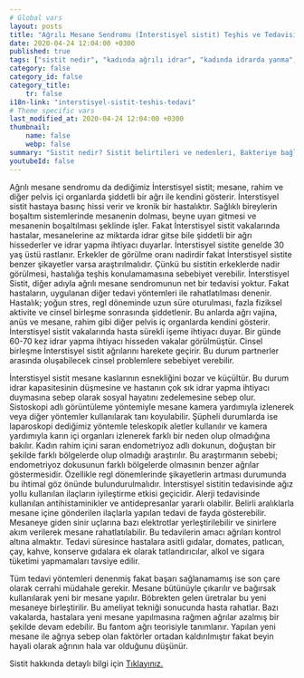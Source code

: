 ```yaml
---
# Global vars
layout: posts
title: "Ağrılı Mesane Sendromu (İnterstisyel sistit) Teşhis ve Tedavisi"
date: 2020-04-24 12:04:00 +0300
published: true
tags: ["sistit nedir", "kadında ağrılı idrar", "kadında idrarda yanma", "sistit belirti", "sistit nedeni", "bakteriyel sistit", "bakteriye bağlı olmayan sistit", "sistit teşhis", "sistit tedavi", "sistit çözüm", "İnterstisyel Sistit Teşhis", "İnterstisyel Sistit Tedavi", "İnterstisyel Sistit" , "sistit", "sistit ilaç", "mesane iltihabı", "kronik sistit", "mesane iltihabı tedavi", "mesane iltihabı çözüm"]
category: false
category_id: false
category_title:
    tr: false
i18n-link: "interstisyel-sistit-teshis-tedavi"
# Theme specific vars
last_modified_at: 2020-04-24 12:04:00 +0300
thumbnail:
    name: false
    webp: false
summary: "Sistit nedir? Sistit belirtileri ve nedenleri, Bakteriye bağlı olan sistit, Bakteriye bağlı olmayan sistit, Sistit teşhisi ve tedavisi, İnterstisyel Sistitin Teşhis ve Tedavisi."
youtubeId: false
---
```






Ağrılı mesane sendromu da dediğimiz İnterstisyel sistit; mesane, rahim ve diğer pelvis içi organlarda şiddetli bir ağrı ile kendini gösterir. İnterstisyel sistit hastaya basınç hissi verir ve kronik bir hastalıktır. Sağlıklı bireylerin boşaltım sistemlerinde mesanenin dolması, beyne uyarı gitmesi ve mesanenin boşaltılması şeklinde işler. Fakat İnterstisyel sistit vakalarında hastalar, mesanelerine az miktarda idrar gitse bile şiddetli bir ağrı hissederler ve idrar yapma ihtiyacı duyarlar. İnterstisyel sistite genelde 30 yaş üstü rastlanır. Erkekler de görülme oranı nadirdir fakat İnterstisyel sistite benzer şikayetler varsa araştırılmalıdır. Çünkü bu sistitin erkeklerde nadir görülmesi, hastalığa teşhis konulamamasına sebebiyet verebilir. İnterstisyel Sistit, diğer adıyla ağrılı mesane sendromunun net bir tedavisi yoktur. Fakat hastaların, uygulanan diğer tedavi yöntemleri ile rahatlatılması denenir. Hastalık; yoğun stres, regl döneminde uzun süre oturulması, fazla fiziksel aktivite ve cinsel birleşme sonrasında şiddetlenir. Bu anlarda ağrı vajina, anüs ve mesane, rahim gibi diğer pelvis iç organlarda kendini gösterir. İnterstisyel sistit vakalarında hasta sürekli işeme ihtiyacı duyar. Bir günde 60-70 kez idrar yapma ihtiyacı hisseden vakalar görülmüştür. Cinsel birleşme İnterstisyel sistit ağrılarını harekete geçirir. Bu durum partnerler arasında oluşabilecek cinsel problemlere sebebiyet verebilir.

İnterstisyel sistit mesane kaslarının esnekliğini bozar ve küçültür. Bu durum idrar kapasitesinin düşmesine ve hastanın çok sık idrar yapma ihtiyacı duymasına sebep olarak sosyal hayatını zedelemesine sebep olur. Sistoskopi adlı görüntüleme yöntemiyle mesane kamera yardımıyla izlenerek veya diğer yöntemler kullanılarak tanı koyulabilir. Şüpheli durumlarda ise laparoskopi dediğimiz yöntemle teleskopik aletler kullanılır ve kamera yardımıyla karın içi organları izlenerek farklı bir neden olup olmadığına bakılır. Kadın rahim içini saran endometriyoz adlı dokunun, doğuştan bir şekilde farklı bölgelerde olup olmadığı araştırılır. Bu araştırmanın sebebi; endometriyoz dokusunun farklı bölgelerde olmasının benzer ağrılar göstermesidir. Özellikle regl dönemlerinde şikayetlerin artması durumunda bu ihtimal göz önünde bulundurulmalıdır. İnterstisyel sistitin tedavisinde ağız yollu kullanılan ilaçların iyileştirme etkisi geçicidir. Alerji tedavisinde kullanılan antihistaminikler ve antidepresanlar yararlı olabilir. Belirli aralıklarla mesane içine gönderilen ilaçlarla yapılan tedavi de fayda gösterebilir. Mesaneye giden sinir uçlarına bazı elektrotlar yerleştirilebilir ve sinirlere akım verilerek mesane rahatlatılabilir. Bu tedavilerin amacı ağrıları kontrol altına almaktır. Tedavi süresince hastalara asitli gıdalar, domates, patlıcan, çay, kahve, konserve gıdalara ek olarak tatlandırıcılar, alkol ve sigara tüketimi yapmamaları tavsiye edilir.

Tüm tedavi yöntemleri denenmiş fakat başarı sağlanamamış ise son çare olarak cerrahi müdahale gerekir. Mesane bütünüyle çıkarılır ve bağırsak kullanılarak yeni bir mesane yapılır. Böbrekten gelen üretralar bu yeni mesaneye birleştirilir. Bu ameliyat tekniği sonucunda hasta rahatlar. Bazı vakalarda, hastalara yeni mesane yapılmasına rağmen ağrılar azalmış bir şekilde devam edebilir. Bu fantom ağrı teorisiyle tanımlanır. Yapılan yeni mesane ile ağrıya sebep olan faktörler ortadan kaldırılmıştır fakat beyin hayali olarak ağrının hala var olduğunu düşünür.


Sistit hakkında detaylı bilgi için [Tıklayınız.](https://www.onoluroloji.com/sistit)
